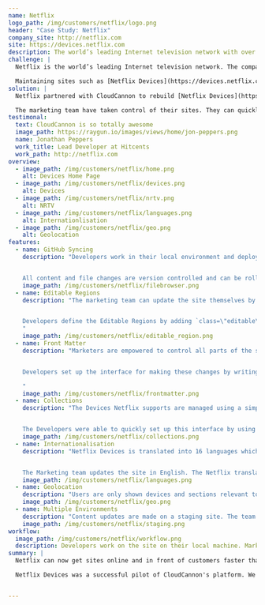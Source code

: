```yaml
---
name: Netflix
logo_path: /img/customers/netflix/logo.png
header: "Case Study: Netflix"
company_site: http://netflix.com
site: https://devices.netflix.com
description: The world’s leading Internet television network with over 62 million members.
challenge: |
  Netflix is the world’s leading Internet television network. The company works hard to provide its partners and consumers with information at a fast pace. One of the ways Netflix does this is by ensuring informational websites stay up to date with relevant and engaging content.

  Maintaining sites such as [Netflix Devices](https://devices.netflix.com) was a difficult process. Existing solutions were inflexible in the kind of edits they allowed. The marketing team struggled to make the edits they needed, often requiring help from developers. Netflix needed an innovative, fast paced way of creating and maintaining these sites to empower marketers and free up developer time.
solution: |
  Netflix partnered with CloudCannon to rebuild [Netflix Devices](https://devices.netflix.com). Devices was originally a Drupal site and was rebuilt in a fraction of the time using Jekyll. The site is static so it loads quickly, scales to the millions of Netflix visitors and is reliable.

  The marketing team have taken control of their sites. They can quickly try out new messaging and update content directly on the page.
testimonal:
  text: CloudCannon is so totally awesome
  image_path: https://raygun.io/images/views/home/jon-peppers.png
  name: Jonathan Peppers
  work_title: Lead Developer at Hitcents
  work_path: http://netflix.com
overview:
  - image_path: /img/customers/netflix/home.png
    alt: Devices Home Page
  - image_path: /img/customers/netflix/devices.png
    alt: Devices
  - image_path: /img/customers/netflix/nrtv.png
    alt: NRTV
  - image_path: /img/customers/netflix/languages.png
    alt: Internationlisation
  - image_path: /img/customers/netflix/geo.png
    alt: Geolocation
features:
  - name: GitHub Syncing
    description: "Developers work in their local environment and deploy changes by pushing to GitHub.


    All content and file changes are version controlled and can be rolled back at any time."
    image_path: /img/customers/netflix/filebrowser.png
  - name: Editable Regions
    description: "The marketing team can update the site themselves by clicking on text to start writing content.


    Developers define the Editable Regions by adding `class=\"editable\"` to elements in the HTML.
    "
    image_path: /img/customers/netflix/editable_region.png
  - name: Front Matter
    description: "Marketers are empowered to control all parts of the site including the page title and sponsorship sections.


    Developers set up the interface for making these changes by writing simple [Front Matter](http://docs.cloudcannon.com/editing/front-matter/).

    "
    image_path: /img/customers/netflix/frontmatter.png
  - name: Collections
    description: "The Devices Netflix supports are managed using a simple interface.


    The Developers were able to quickly set up this interface by using [Collections](http://docs.cloudcannon.com/editing/collections/)."
    image_path: /img/customers/netflix/collections.png
  - name: Internationalisation
    description: "Netflix Devices is translated into 16 languages which all get served from the same Jekyll site.


    The Marketing team updates the site in English. The Netflix translation team works behind the scenes translating content into the other languages they support."
    image_path: /img/customers/netflix/languages.png
  - name: Geolocation
    description: "Users are only shown devices and sections relevant to their country. This allows Netflix to completely customise the website experience to an individual customer."
    image_path: /img/customers/netflix/geo.png
  - name: Multiple Environments
    description: "Content updates are made on a staging site. The team can preview the site and see exactly how it will look before they push it live."
    image_path: /img/customers/netflix/staging.png
workflow:
  image_path: /img/customers/netflix/workflow.png
  description: Developers work on the site on their local machine. Marketers update in CloudCannon. Everything is kept in sync through GitHub.
summary: |
  Netflix can now get sites online and in front of customers faster than has ever been possible.

  Netflix Devices was a successful pilot of CloudCannon's platform. We're currently working with Netflix to roll out more websites in the coming months.


---
```


